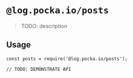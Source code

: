 # `@log.pocka.io/posts`

> TODO: description

## Usage

```
const posts = require('@log.pocka.io/posts');

// TODO: DEMONSTRATE API
```
